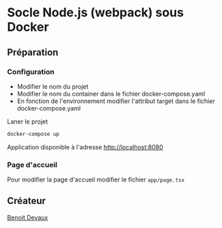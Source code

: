 # Socle Node.js (webpack) sous Docker

## Préparation

### Configuration
- Modifier le nom du projet  
- Modifier le nom du container dans le fichier docker-compose.yaml  
- En fonction de l'environnement modifier l'attribut target dans le fichier docker-compose.yaml  

Laner le projet

```bash
docker-compose up
```

Application disponible à l'adresse [http://localhost:8080](http://localhost:3000)

### Page d'accueil
Pour modifier la page d'accueil modifier le fichier `app/page.tsx`

## Créateur
[Benoit Devaux](http://192.168.1.237:8080/BDevaux)